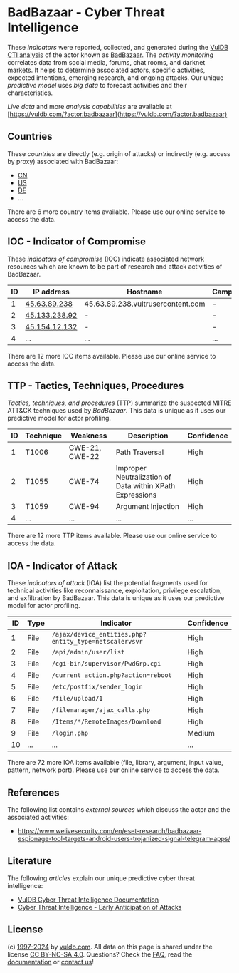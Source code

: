 # BadBazaar - Cyber Threat Intelligence

These _indicators_ were reported, collected, and generated during the [VulDB CTI analysis](https://vuldb.com/?kb.cti) of the actor known as [BadBazaar](https://vuldb.com/?actor.badbazaar). The _activity monitoring_ correlates data from social media, forums, chat rooms, and darknet markets. It helps to determine associated actors, specific activities, expected intentions, emerging research, and ongoing attacks. Our unique _predictive model_ uses _big data_ to forecast activities and their characteristics.

_Live data_ and more _analysis capabilities_ are available at [https://vuldb.com/?actor.badbazaar](https://vuldb.com/?actor.badbazaar)

## Countries

These _countries_ are directly (e.g. origin of attacks) or indirectly (e.g. access by proxy) associated with BadBazaar:

* [CN](https://vuldb.com/?country.cn)
* [US](https://vuldb.com/?country.us)
* [DE](https://vuldb.com/?country.de)
* ...

There are 6 more country items available. Please use our online service to access the data.

## IOC - Indicator of Compromise

These _indicators of compromise_ (IOC) indicate associated network resources which are known to be part of research and attack activities of BadBazaar.

ID | IP address | Hostname | Campaign | Confidence
-- | ---------- | -------- | -------- | ----------
1 | [45.63.89.238](https://vuldb.com/?ip.45.63.89.238) | 45.63.89.238.vultrusercontent.com | - | Medium
2 | [45.133.238.92](https://vuldb.com/?ip.45.133.238.92) | - | - | High
3 | [45.154.12.132](https://vuldb.com/?ip.45.154.12.132) | - | - | High
4 | ... | ... | ... | ...

There are 12 more IOC items available. Please use our online service to access the data.

## TTP - Tactics, Techniques, Procedures

_Tactics, techniques, and procedures_ (TTP) summarize the suspected MITRE ATT&CK techniques used by _BadBazaar_. This data is unique as it uses our predictive model for actor profiling.

ID | Technique | Weakness | Description | Confidence
-- | --------- | -------- | ----------- | ----------
1 | T1006 | CWE-21, CWE-22 | Path Traversal | High
2 | T1055 | CWE-74 | Improper Neutralization of Data within XPath Expressions | High
3 | T1059 | CWE-94 | Argument Injection | High
4 | ... | ... | ... | ...

There are 12 more TTP items available. Please use our online service to access the data.

## IOA - Indicator of Attack

These _indicators of attack_ (IOA) list the potential fragments used for technical activities like reconnaissance, exploitation, privilege escalation, and exfiltration by BadBazaar. This data is unique as it uses our predictive model for actor profiling.

ID | Type | Indicator | Confidence
-- | ---- | --------- | ----------
1 | File | `/ajax/device_entities.php?entity_type=netscalervsvr` | High
2 | File | `/api/admin/user/list` | High
3 | File | `/cgi-bin/supervisor/PwdGrp.cgi` | High
4 | File | `/current_action.php?action=reboot` | High
5 | File | `/etc/postfix/sender_login` | High
6 | File | `/file/upload/1` | High
7 | File | `/filemanager/ajax_calls.php` | High
8 | File | `/Items/*/RemoteImages/Download` | High
9 | File | `/login.php` | Medium
10 | ... | ... | ...

There are 72 more IOA items available (file, library, argument, input value, pattern, network port). Please use our online service to access the data.

## References

The following list contains _external sources_ which discuss the actor and the associated activities:

* https://www.welivesecurity.com/en/eset-research/badbazaar-espionage-tool-targets-android-users-trojanized-signal-telegram-apps/

## Literature

The following _articles_ explain our unique predictive cyber threat intelligence:

* [VulDB Cyber Threat Intelligence Documentation](https://vuldb.com/?kb.cti)
* [Cyber Threat Intelligence - Early Anticipation of Attacks](https://www.scip.ch/en/?labs.20201022)

## License

(c) [1997-2024](https://vuldb.com/?kb.changelog) by [vuldb.com](https://vuldb.com/?kb.about). All data on this page is shared under the license [CC BY-NC-SA 4.0](https://creativecommons.org/licenses/by-nc-sa/4.0/). Questions? Check the [FAQ](https://vuldb.com/?kb.faq), read the [documentation](https://vuldb.com/?kb) or [contact us](https://vuldb.com/?contact)!
